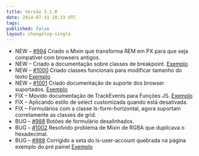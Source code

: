```yaml
---
title: Versão 3.1.0
date: 2014-07-31 18:33 UTC
tags:
published: false
layout: changelog-single
---
```

<ul class="ls-no-list-style ls-no-margin-left">
  <li>
    <span class="ls-tag-success">NEW</span>
    &ndash; <a href="https://github.com/locaweb/locawebstyle/pull/994" target="blank" class="commit-url">#994</a>  Criado o Mixin que transforma REM em PX para que seja compatível com browsers antigos.
  </li>
  <li>
    <span class="ls-tag-success">NEW</span>
    &ndash; Criado a documentação sobre classes de breakpoint. <a href="http://locaweb.github.io/locawebstyle/documentacao/css/classes-de-breakpoints/" class="ls-btn ls-btn-xs">Exemplo</a>
  </li>
  <li>
    <span class="ls-tag-success">NEW</span>
    &ndash; <a href="https://github.com/locaweb/locawebstyle/pull/1000" target="blank" class="commit-url">#1000</a>  Criado classes funcionais para modificar tamanho do texto  <a href="http://locaweb.github.io/locawebstyle/documentacao/css/classes-funcionais/" class="ls-btn ls-btn-xs">Exemplo</a>
  </li>
  <li>
    <span class="ls-tag-success">NEW</span>
    &ndash; <a href="https://github.com/locaweb/locawebstyle/pull/1001" target="blank" class="commit-url">#1001</a>  Criado documentação de suporte dos browser suportados. <a href="http://locaweb.github.io/locawebstyle/documentacao/introducao/suporte-browsers/" class="ls-btn ls-btn-xs">Exemplo</a>
  </li>
  <li>
    <span class="ls-tag-info">FIX</span>
    &ndash; Movido documentação de TrackEvents para Funções JS. <a href="http://locaweb.github.io/locawebstyle/documentacao/funcoes-js/rastreando-eventos/" class="ls-btn ls-btn-xs">Exemplo</a>
  </li>
  <li>
    <span class="ls-tag-info">FIX</span>
    &ndash; Aplicando estilo de select customizada quando está desativada.
  </li>
  <li>
    <span class="ls-tag-info">FIX</span>
    &ndash; Formulários com a classe ls-form-horizontal, agora suportam corretamente as classes de grid.
  </li>
  <li>
    <span class="ls-tag-danger">BUG</span>
    &ndash; <a href="https://github.com/locaweb/locawebstyle/pull/988" target="blank" class="commit-url">#988</a>  Botões de formulário desalinhados.
  </li>

  <li>
    <span class="ls-tag-danger">BUG</span>
    &ndash;  <a href="https://github.com/locaweb/locawebstyle/pull/1002" target="blank" class="commit-url">#1002</a>  Resolvido problema de Mixin de RGBA que duplicava o hexadecimal.
  </li>

  <li>
    <span class="ls-tag-danger">BUG</span>
    &ndash; <a href="https://github.com/locaweb/locawebstyle/pull/988" target="blank" class="commit-url">#988</a>  Corrigido a seta do ls-user-account quebrada na página exemplo do pré painel  <a href="http://locaweb.github.io/locawebstyle/documentacao/exemplos/painel1/pre-painel/" class="ls-btn ls-btn-xs">Exemplo</a>
  </li>

</ul>
